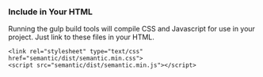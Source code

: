 ### Include in Your HTML
Running the gulp build tools will compile CSS and Javascript for use in your project. Just link to these files in your HTML.

```
<link rel="stylesheet" type="text/css" href="semantic/dist/semantic.min.css">
<script src="semantic/dist/semantic.min.js"></script>
```
